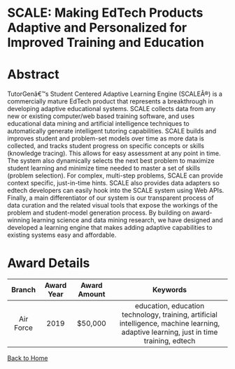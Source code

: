 
SCALE: Making EdTech Products Adaptive and Personalized for Improved Training and Education
===========================================================================================

# Abstract


TutorGenâ€™s Student Centered Adaptive Learning Engine (SCALEÂ®) is a commercially mature EdTech product that represents a breakthrough in developing adaptive educational systems. SCALE collects data from any new or existing computer/web based training software, and uses educational data mining and artificial intelligence techniques to automatically generate intelligent tutoring capabilities. SCALE builds and improves student and problem-set models over time as more data is collected, and tracks student progress on specific concepts or skills (knowledge tracing). This allows for easy assessment at any point in time. The system also dynamically selects the next best problem to maximize student learning and minimize time needed to master a set of skills (problem selection). For complex, multi-step problems, SCALE can provide context specific, just-in-time hints. SCALE also provides data adapters so edtech developers can easily hook into the SCALE system using Web APIs. Finally, a main differentiator of our system is our transparent process of data curation and the related visual tools that expose the workings of the problem and student-model generation process. By building on award-winning learning science and data mining research, we have designed and developed a learning engine that makes adding adaptive capabilities to existing systems easy and affordable.  

# Award Details

|Branch|Award Year|Award Amount|Keywords|
| :---: | :---: | :---: | :---: |
|Air Force|2019|$50,000|education, education technology, training, artificial intelligence, machine learning, adaptive learning, just in time training, edtech|
  
  


[Back to Home](https://github.com/chrischow/dod_sbir_awards#1479)